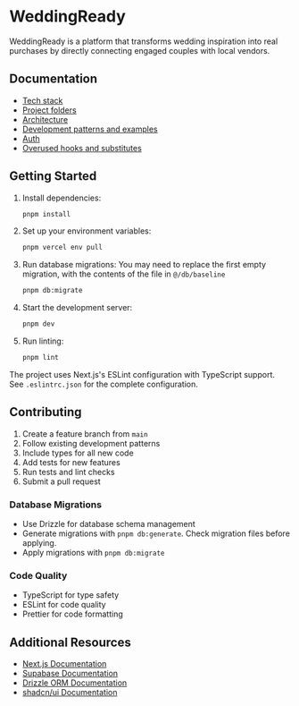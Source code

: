 # WeddingReady

WeddingReady is a platform that transforms wedding inspiration into real purchases by directly connecting engaged couples with local vendors. 

## Documentation
- [Tech stack](docs/tech-stack.md)
- [Project folders](docs/folder-structure.md)
- [Architecture](docs/architecture.md)
- [Development patterns and examples](docs/patterns.md)
- [Auth](docs/auth.md)
- [Overused hooks and substitutes](docs/substitutes.md)

## Getting Started

1. Install dependencies:
   ```bash
   pnpm install
   ```

2. Set up your environment variables:
   ```bash
   pnpm vercel env pull
   ```

3. Run database migrations:
  You may need to replace the first empty migration, with the contents of the file in `@/db/baseline`
   ```bash
   pnpm db:migrate
   ```

4. Start the development server:
   ```bash
   pnpm dev
   ```

5. Run linting:
   ```bash
   pnpm lint
   ```

The project uses Next.js's ESLint configuration with TypeScript support. See `.eslintrc.json` for the complete configuration.

## Contributing

1. Create a feature branch from `main`
2. Follow existing development patterns
3. Include types for all new code
4. Add tests for new features
5. Run tests and lint checks
6. Submit a pull request

### Database Migrations
- Use Drizzle for database schema management
- Generate migrations with `pnpm db:generate`. Check migration files before applying.
- Apply migrations with `pnpm db:migrate`
<!-- - Bypass migration pattern with `pnpm db:push` (for initial setup only) -->

### Code Quality
- TypeScript for type safety
- ESLint for code quality
- Prettier for code formatting

## Additional Resources

- [Next.js Documentation](https://nextjs.org/docs)
- [Supabase Documentation](https://supabase.com/docs)
- [Drizzle ORM Documentation](https://orm.drizzle.team)
- [shadcn/ui Documentation](https://ui.shadcn.com)